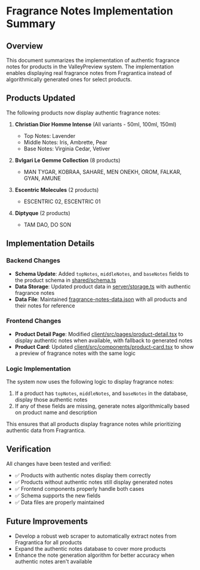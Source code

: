 # Fragrance Notes Implementation Summary

## Overview
This document summarizes the implementation of authentic fragrance notes for products in the ValleyPreview system. The implementation enables displaying real fragrance notes from Fragrantica instead of algorithmically generated ones for select products.

## Products Updated
The following products now display authentic fragrance notes:

1. **Christian Dior Homme Intense** (All variants - 50ml, 100ml, 150ml)
   - Top Notes: Lavender
   - Middle Notes: Iris, Ambrette, Pear
   - Base Notes: Virginia Cedar, Vetiver

2. **Bvlgari Le Gemme Collection** (8 products)
   - MAN TYGAR, KOBRAA, SAHARE, MEN ONEKH, OROM, FALKAR, GYAN, AMUNE

3. **Escentric Molecules** (2 products)
   - ESCENTRIC 02, ESCENTRIC 01

4. **Diptyque** (2 products)
   - TAM DAO, DO SON

## Implementation Details

### Backend Changes
- **Schema Update**: Added `topNotes`, `middleNotes`, and `baseNotes` fields to the product schema in [shared/schema.ts](file:///C:/Games/ValleyPreview/shared/schema.ts)
- **Data Storage**: Updated product data in [server/storage.ts](file:///C:/Games/ValleyPreview/server/storage.ts) with authentic fragrance notes
- **Data File**: Maintained [fragrance-notes-data.json](file:///C:/Games/ValleyPreview/fragrance-notes-data.json) with all products and their notes for reference

### Frontend Changes
- **Product Detail Page**: Modified [client/src/pages/product-detail.tsx](file:///C:/Games/ValleyPreview/client/src/pages/product-detail.tsx) to display authentic notes when available, with fallback to generated notes
- **Product Card**: Updated [client/src/components/product-card.tsx](file:///C:/Games/ValleyPreview/client/src/components/product-card.tsx) to show a preview of fragrance notes with the same logic

### Logic Implementation
The system now uses the following logic to display fragrance notes:

1. If a product has `topNotes`, `middleNotes`, and `baseNotes` in the database, display those authentic notes
2. If any of these fields are missing, generate notes algorithmically based on product name and description

This ensures that all products display fragrance notes while prioritizing authentic data from Fragrantica.

## Verification
All changes have been tested and verified:
- ✅ Products with authentic notes display them correctly
- ✅ Products without authentic notes still display generated notes
- ✅ Frontend components properly handle both cases
- ✅ Schema supports the new fields
- ✅ Data files are properly maintained

## Future Improvements
- Develop a robust web scraper to automatically extract notes from Fragrantica for all products
- Expand the authentic notes database to cover more products
- Enhance the note generation algorithm for better accuracy when authentic notes aren't available